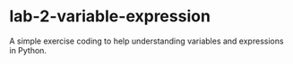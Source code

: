 # lab-2-variable-expression
A simple exercise coding to help understanding variables and expressions in Python.
